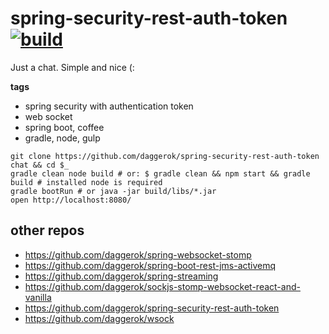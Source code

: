 spring-security-rest-auth-token [![build](https://travis-ci.org/daggerok/spring-security-rest-auth-token.svg?branch=master)](https://travis-ci.org/daggerok/spring-security-rest-auth-token)
===============================

Just a chat. Simple and nice (:

**tags**

- spring security with authentication token
- web socket
- spring boot, coffee
- gradle, node, gulp

```shell
git clone https://github.com/daggerok/spring-security-rest-auth-token chat && cd $_
gradle clean node build # or: $ gradle clean && npm start && gradle build # installed node is required
gradle bootRun # or java -jar build/libs/*.jar
open http://localhost:8080/
```

## other repos

* https://github.com/daggerok/spring-websocket-stomp
* https://github.com/daggerok/spring-boot-rest-jms-activemq
* https://github.com/daggerok/spring-streaming
* https://github.com/daggerok/sockjs-stomp-websocket-react-and-vanilla
* https://github.com/daggerok/spring-security-rest-auth-token
* https://github.com/daggerok/wsock
